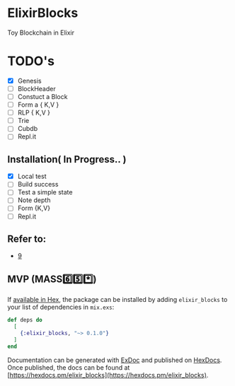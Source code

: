 # ElixirBlocks
  Toy Blockchain in Elixir

# TODO's
- [x] Genesis
- [ ] BlockHeader
- [ ] Constuct a Block
- [ ] Form a { K,V }
- [ ] RLP { K,V }
- [ ] Trie
- [ ] Cubdb
- [ ] Repl.it

## Installation( In Progress.. )

- [x] Local test
- [ ] Build success
- [ ] Test a simple state
- [ ] Note depth
- [ ] Form {K,V}
- [ ] Repl.it

## Refer to:
- [9](https://medium.com/p/3ead47725a8f/edit)

## MVP (MASS6️⃣5️⃣*️⃣)

If [available in Hex](https://hex.pm/docs/publish), the package can be installed
by adding `elixir_blocks` to your list of dependencies in `mix.exs`:

```elixir
def deps do
  [
    {:elixir_blocks, "~> 0.1.0"}
  ]
end
```

Documentation can be generated with [ExDoc](https://github.com/elixir-lang/ex_doc)
and published on [HexDocs](https://hexdocs.pm). Once published, the docs can
be found at [https://hexdocs.pm/elixir_blocks](https://hexdocs.pm/elixir_blocks).
